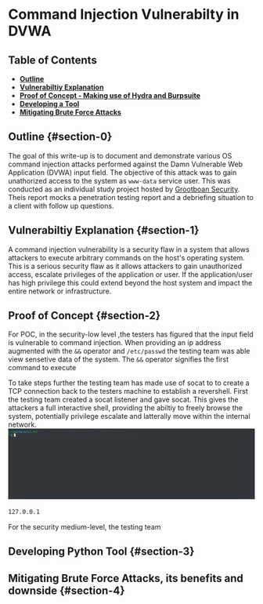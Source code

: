 # Command Injection Vulnerabilty in DVWA  

## Table of Contents
- [**Outline**](#section-0)
- [**Vulnerabiltiy Explanation**](#section-1)
- [ **Proof of Concept - Making use of Hydra and Burpsuite**](#section-2)
- [**Developing a Tool**](#section-3)
- [**Mitigating Brute Force Attacks**](#section-4)

## Outline {#section-0}
The goal of this write-up is to document and demonstrate various OS command injection attacks performed  against the  Damn Vulnerable Web Application (DVWA) input field. The objective of this attack was to gain unathorized access to the system as `www-data` service user.  This was conducted as an individual study project hosted by [Grootboan Security](https://security.grootboan.com/). Theis report mocks a penetration testing report and a debriefing situation to a client with follow up questions. 

## Vulnerabiltiy Explanation {#section-1}
A command injection vulnerability is a security flaw in a system that allows attackers to execute arbitrary commands on the host's operating system. This is a serious security flaw
as it allows attackers to gain unauthorized access, escalate privileges of the application or user. If the application/user has high privilege this could extend beyond the host system and impact the entire network or infrastructure.


## Proof of Concept {#section-2}
For POC, in the security-low level ,the testers has figured that the input field is vulnerable to command injection. When providing an ip address augmented with the `&&` operator and `/etc/passwd` the testing team was able view sensetive data of the system. The `&&` operator signifies the first command to execute 

To take steps further the testing team has made use of  socat to to create a TCP connection back to the testers machine to establish a revershell.  First the testing team created a socat listener and gave socat.  This gives the attackers a full interactive shell, providing the abiltiy to freely browse the system, potentially privilege escalate and latterally move within the internal network.  
![](/assets/hydra.gif)
```bash
127.0.0.1 
``` 
For the security medium-level, the testing team 
## Developing Python Tool {#section-3}


## Mitigating Brute Force Attacks, its benefits and downside {#section-4}


